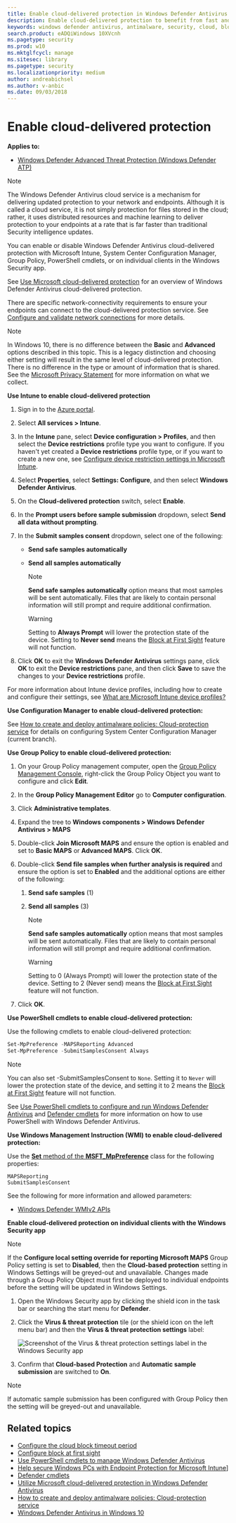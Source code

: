 ```yaml
---
title: Enable cloud-delivered protection in Windows Defender Antivirus
description: Enable cloud-delivered protection to benefit from fast and advanced protection features.
keywords: windows defender antivirus, antimalware, security, cloud, block at first sight
search.product: eADQiWindows 10XVcnh
ms.pagetype: security
ms.prod: w10
ms.mktglfcycl: manage
ms.sitesec: library
ms.pagetype: security
ms.localizationpriority: medium
author: andreabichsel
ms.author: v-anbic
ms.date: 09/03/2018
---
```


# Enable cloud-delivered protection

**Applies to:**

- [Windows Defender Advanced Threat Protection (Windows Defender ATP)](https://wincom.blob.core.windows.net/documents/Windows10_Commercial_Comparison.pdf)

>[!NOTE]
>The Windows Defender Antivirus cloud service is a mechanism for delivering updated protection to your network and endpoints. Although it is called a cloud service, it is not simply protection for files stored in the cloud; rather, it uses distributed resources and machine learning to deliver protection to your endpoints at a rate that is far faster than traditional Security intelligence updates.

You can enable or disable Windows Defender Antivirus cloud-delivered protection with Microsoft Intune, System Center Configuration Manager, Group Policy, PowerShell cmdlets, or on individual clients in the Windows Security app.

See [Use Microsoft cloud-delivered protection](utilize-microsoft-cloud-protection-windows-defender-antivirus.md) for an overview of Windows Defender Antivirus cloud-delivered protection.

There are specific network-connectivity requirements to ensure your endpoints can connect to the cloud-delivered protection service. See [Configure and validate network connections](configure-network-connections-windows-defender-antivirus.md) for more details.

>[!NOTE]
>In Windows 10, there is no difference between the **Basic** and **Advanced** options described in this topic. This is a legacy distinction and choosing either setting will result in the same level of cloud-delivered protection. There is no difference in the type or amount of information that is shared. See the [Microsoft Privacy Statement](https://go.microsoft.com/fwlink/?linkid=521839) for more information on what we collect.

**Use Intune to enable cloud-delivered protection**

1. Sign in to the [Azure portal](https://portal.azure.com).
2. Select **All services > Intune**.
3. In the **Intune** pane, select **Device configuration > Profiles**, and then select the **Device restrictions** profile type you want to configure. If you haven't yet created a **Device restrictions** profile type, or if you want to create a new one, see [Configure device restriction settings in Microsoft Intune](https://docs.microsoft.com/intune/device-restrictions-configure).
4. Select **Properties**, select **Settings: Configure**, and then select **Windows Defender Antivirus**.
5. On the **Cloud-delivered protection** switch, select **Enable**.
6. In the **Prompt users before sample submission** dropdown, select **Send all data without prompting**. 
7. In the **Submit samples consent** dropdown, select one of the following:

    - **Send safe samples automatically**
    - **Send all samples automatically**

        >[!NOTE]
        >**Send safe samples automatically** option means that most samples will be sent automatically. Files that are likely to contain personal information will still prompt and require additional confirmation.

        > [!WARNING]
        > Setting to **Always Prompt** will lower the protection state of the device. Setting to **Never send** means the [Block at First Sight](configure-block-at-first-sight-windows-defender-antivirus.md) feature will not function.


8. Click **OK** to exit the **Windows Defender Antivirus** settings pane, click **OK** to exit the **Device restrictions** pane, and then click **Save** to save the changes to your **Device restrictions** profile.

For more information about Intune device profiles, including how to create and configure their settings, see [What are Microsoft Intune device profiles?](https://docs.microsoft.com/intune/device-profiles)

**Use Configuration Manager to enable cloud-delivered protection:**

See [How to create and deploy antimalware policies: Cloud-protection service](https://docs.microsoft.com/sccm/protect/deploy-use/endpoint-antimalware-policies#cloud-protection-service) for details on configuring System Center Configuration Manager (current branch).

**Use Group Policy to enable cloud-delivered protection:**

1. On your Group Policy management computer, open the [Group Policy Management Console](https://technet.microsoft.com/library/cc731212.aspx), right-click the Group Policy Object you want to configure and click **Edit**.

2. In the **Group Policy Management Editor** go to **Computer configuration**.

3. Click **Administrative templates**.

4. Expand the tree to **Windows components > Windows Defender Antivirus > MAPS**

5. Double-click **Join Microsoft MAPS** and ensure the option is enabled and set to **Basic MAPS** or **Advanced MAPS**. Click **OK**.

6. Double-click **Send file samples when further analysis is required** and ensure the option is set to **Enabled** and the additional options are either of the following:

    1. **Send safe samples** (1)
    2. **Send all samples** (3)

        >[!NOTE]
        >**Send safe samples automatically** option means that most samples will be sent automatically. Files that are likely to contain personal information will still prompt and require additional confirmation.

        > [!WARNING]
        > Setting to 0 (Always Prompt) will lower the protection state of the device. Setting to 2 (Never send) means the [Block at First Sight](configure-block-at-first-sight-windows-defender-antivirus.md) feature will not function.

7. Click **OK**.

**Use PowerShell cmdlets to enable cloud-delivered protection:**

Use the following cmdlets to enable cloud-delivered protection:

```PowerShell
Set-MpPreference -MAPSReporting Advanced
Set-MpPreference -SubmitSamplesConsent Always
```

>[!NOTE]
>You can also set -SubmitSamplesConsent to `None`. Setting it to `Never` will lower the protection state of the device, and setting it to 2 means the [Block at First Sight](configure-block-at-first-sight-windows-defender-antivirus.md) feature will not function.

See [Use PowerShell cmdlets to configure and run Windows Defender Antivirus](use-powershell-cmdlets-windows-defender-antivirus.md)  and [Defender cmdlets](https://technet.microsoft.com/library/dn433280.aspx) for more information on how to use PowerShell with Windows Defender Antivirus.

**Use Windows Management Instruction (WMI) to enable cloud-delivered protection:**

Use the [**Set** method of the **MSFT_MpPreference**](https://msdn.microsoft.com/library/dn439474(v=vs.85).aspx) class for the following properties:

```WMI
MAPSReporting 
SubmitSamplesConsent
```

See the following for more information and allowed parameters:
- [Windows Defender WMIv2 APIs](https://msdn.microsoft.com/library/dn439477(v=vs.85).aspx)

**Enable cloud-delivered protection on individual clients with the Windows Security app**

> [!NOTE]
> If the **Configure local setting override for reporting Microsoft MAPS** Group Policy setting is set to **Disabled**, then the **Cloud-based protection** setting in Windows Settings will be greyed-out and unavailable. Changes made through a Group Policy Object must first be deployed to individual endpoints before the setting will be updated in Windows Settings.

1. Open the Windows Security app by clicking the shield icon in the task bar or searching the start menu for **Defender**.

2. Click the **Virus & threat protection** tile (or the shield icon on the left menu bar) and then the **Virus & threat protection settings** label:

    ![Screenshot of the Virus & threat protection settings label in the Windows Security app](images/defender/wdav-protection-settings-wdsc.png)

3. Confirm that **Cloud-based Protection** and **Automatic sample submission** are switched to **On**.

>[!NOTE]
>If automatic sample submission has been configured with Group Policy then the setting will be greyed-out and unavailable.

## Related topics

- [Configure the cloud block timeout period](configure-cloud-block-timeout-period-windows-defender-antivirus.md)
- [Configure block at first sight](configure-block-at-first-sight-windows-defender-antivirus.md)
- [Use PowerShell cmdlets to manage Windows Defender Antivirus](use-powershell-cmdlets-windows-defender-antivirus.md)
- [Help secure Windows PCs with Endpoint Protection for Microsoft Intune](https://docs.microsoft.com/intune/deploy-use/help-secure-windows-pcs-with-endpoint-protection-for-microsoft-intune)]
- [Defender cmdlets](https://technet.microsoft.com/library/dn433280.aspx)
- [Utilize Microsoft cloud-delivered protection in Windows Defender Antivirus](utilize-microsoft-cloud-protection-windows-defender-antivirus.md)
- [How to create and deploy antimalware policies: Cloud-protection service](https://docs.microsoft.com/sccm/protect/deploy-use/endpoint-antimalware-policies#cloud-protection-service)
- [Windows Defender Antivirus in Windows 10](windows-defender-antivirus-in-windows-10.md)
